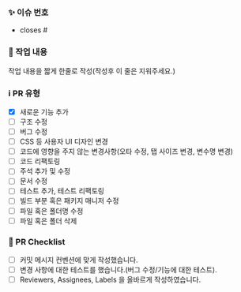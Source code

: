 ### ✨ 이슈 번호

- closes #

### 📄 작업 내용 
작업 내용을 짧게 한줄로 작성(작성후 이 줄은 지워주세요.)

### ℹ️ PR 유형

- [x] 새로운 기능 추가
- [ ] 구조 수정
- [ ] 버그 수정
- [ ] CSS 등 사용자 UI 디자인 변경
- [ ] 코드에 영향을 주지 않는 변경사항(오타 수정, 탭 사이즈 변경, 변수명 변경)
- [ ] 코드 리팩토링
- [ ] 주석 추가 및 수정
- [ ] 문서 수정
- [ ] 테스트 추가, 테스트 리팩토링
- [ ] 빌드 부분 혹은 패키지 매니저 수정
- [ ] 파일 혹은 폴더명 수정
- [ ] 파일 혹은 폴더 삭제

### 📌 PR Checklist

- [ ] 커밋 메시지 컨벤션에 맞게 작성했습니다.
- [ ] 변경 사항에 대한 테스트를 했습니다.(버그 수정/기능에 대한 테스트).
- [ ] Reviewers, Assignees, Labels 을 올바르게 작성하였습니다.
